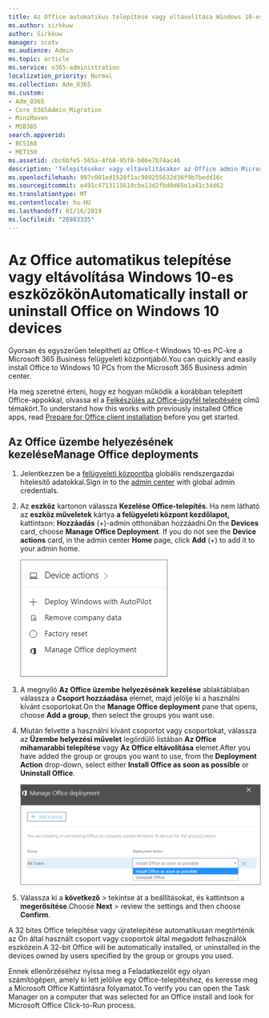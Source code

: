 ```yaml
---
title: Az Office automatikus telepítése vagy eltávolítása Windows 10-es eszközökön
ms.author: sirkkuw
author: Sirkkuw
manager: scotv
ms.audience: Admin
ms.topic: article
ms.service: o365-administration
localization_priority: Normal
ms.collection: Adm_O365
ms.custom:
- Adm_O365
- Core_O365Admin_Migration
- MiniMaven
- MSB365
search.appverid:
- BCS160
- MET150
ms.assetid: cbc6bfe5-565a-4fb8-95f0-b06e7b74ac46
description: 'Telepítésekor vagy eltávolításakor az Office admin Microsoft 365 Business Center Windows 10 eszközökön. '
ms.openlocfilehash: 997c001ed1520f1ac989255632d36f9b7bedd16c
ms.sourcegitcommit: e491c4713115610cbe13d2fbd0d65e1a41c34d62
ms.translationtype: MT
ms.contentlocale: hu-HU
ms.lasthandoff: 01/16/2019
ms.locfileid: "26983335"
---
```

# <a name="automatically-install-or-uninstall-office-on-windows-10-devices"></a><span data-ttu-id="35d43-103">Az Office automatikus telepítése vagy eltávolítása Windows 10-es eszközökön</span><span class="sxs-lookup"><span data-stu-id="35d43-103">Automatically install or uninstall Office on Windows 10 devices</span></span>

<span data-ttu-id="35d43-104">Gyorsan és egyszerűen telepítheti az Office-t Windows 10-es PC-kre a Microsoft 365 Business felügyeleti központjából.</span><span class="sxs-lookup"><span data-stu-id="35d43-104">You can quickly and easily install Office to Windows 10 PCs from the Microsoft 365 Business admin center.</span></span>
  
<span data-ttu-id="35d43-105">Ha meg szeretné érteni, hogy ez hogyan működik a korábban telepített Office-appokkal, olvassa el a [Felkészülés az Office-ügyfél telepítésére](prepare-for-office-client-deployment.md) című témakört.</span><span class="sxs-lookup"><span data-stu-id="35d43-105">To understand how this works with previously installed Office apps, read [Prepare for Office client installation](prepare-for-office-client-deployment.md) before you get started.</span></span> 
  
## <a name="manage-office-deployments"></a><span data-ttu-id="35d43-106">Az Office üzembe helyezésének kezelése</span><span class="sxs-lookup"><span data-stu-id="35d43-106">Manage Office deployments</span></span>

1. <span data-ttu-id="35d43-107">Jelentkezzen be a [felügyeleti központba](https://aka.ms/bcsportal) globális rendszergazdai hitelesítő adatokkal.</span><span class="sxs-lookup"><span data-stu-id="35d43-107">Sign in to the [admin center](https://aka.ms/bcsportal) with global admin credentials.</span></span> 
    
2. <span data-ttu-id="35d43-p101">Az **eszköz** kartonon válassza **Kezelése Office-telepítés**.    Ha nem látható az **eszköz műveletek** kártya **a felügyeleti központ kezdőlapot,** kattintson: **Hozzáadás** (+)-admin otthonában hozzáadni.</span><span class="sxs-lookup"><span data-stu-id="35d43-p101">On the **Devices** card, choose **Manage Office Deployment**.    If you do not see the **Device actions** card, in the admin center **Home** page, click **Add** (+) to add it to your admin home.</span></span>
    
    ![Screenshot of the Devices card in the admin center](media/9982e784-dbf9-4a76-a159-bb3e2e5aa23f.png)
  
3. <span data-ttu-id="35d43-111">A megnyíló **Az Office üzembe helyezésének kezelése** ablaktáblában válassza a **Csoport hozzáadása** elemet, majd jelölje ki a használni kívánt csoportokat.</span><span class="sxs-lookup"><span data-stu-id="35d43-111">On the **Manage Office deployment** pane that opens, choose **Add a group**, then select the groups you want use.</span></span>
    
4. <span data-ttu-id="35d43-112">Miután felvette a használni kívánt csoportot vagy csoportokat, válassza az **Üzembe helyezési művelet** legördülő listában **Az Office mihamarabbi telepítése** vagy **Az Office eltávolítása** elemet.</span><span class="sxs-lookup"><span data-stu-id="35d43-112">After you have added the group or groups you want to use, from the **Deployment Action** drop-down, select either **Install Office as soon as possible** or **Uninstall Office**.</span></span>
    
    ![In the Manage Office deployment pane, choose either Install Office as soon as possible, or Uninstall Office.](media/00f24a61-1848-40c0-b037-78d726c7d757.png)
  
5. <span data-ttu-id="35d43-114">Válassza ki a **következő** \> tekintse át a beállításokat, és kattintson a **megerősítése**.</span><span class="sxs-lookup"><span data-stu-id="35d43-114">Choose **Next** \> review the settings and then choose **Confirm**.</span></span>
    
<span data-ttu-id="35d43-115">A 32 bites Office telepítése vagy újratelepítése automatikusan megtörténik az Ön által használt csoport vagy csoportok által megadott felhasználók eszközein.</span><span class="sxs-lookup"><span data-stu-id="35d43-115">A 32-bit Office will be automatically installed, or uninstalled in the devices owned by users specified by the group or groups you used.</span></span>
  
<span data-ttu-id="35d43-116">Ennek ellenőrzéséhez nyissa meg a Feladatkezelőt egy olyan számítógépen, amely ki lett jelölve egy Office-telepítéshez, és keresse meg a Microsoft Office Kattintásra folyamatot.</span><span class="sxs-lookup"><span data-stu-id="35d43-116">To verify you can open the Task Manager on a computer that was selected for an Office install and look for Microsoft Office Click-to-Run process.</span></span>
  


